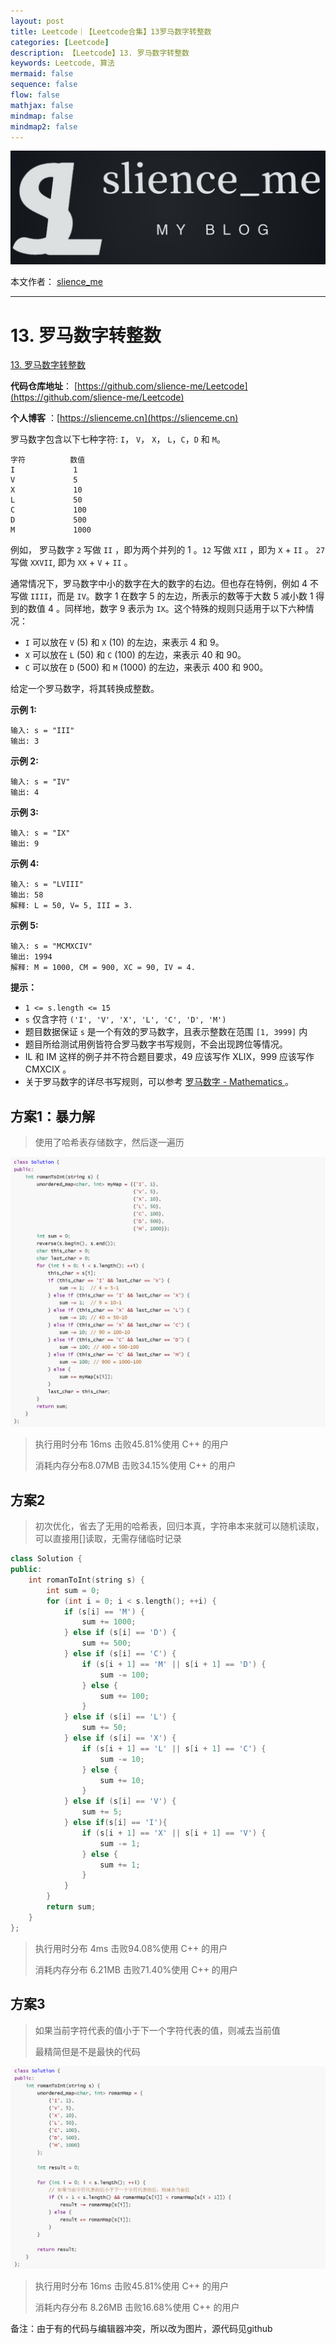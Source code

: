 ```yaml
---
layout: post
title: Leetcode｜【Leetcode合集】13罗马数字转整数
categories: [Leetcode]
description: 【Leetcode】13. 罗马数字转整数
keywords: Leetcode, 算法
mermaid: false
sequence: false
flow: false
mathjax: false
mindmap: false
mindmap2: false
---
```


![img](https://raw.githubusercontent.com/slience-me/picGo/master/images/logo_slienceme3.jpeg)

本文作者： [slience_me](https://slienceme.cn/)

---

# 13. 罗马数字转整数

[13. 罗马数字转整数](https://leetcode.cn/problems/roman-to-integer/)

**代码仓库地址**： [https://github.com/slience-me/Leetcode](https://github.com/slience-me/Leetcode)

**个人博客** ：[https://slienceme.cn](https://slienceme.cn)

罗马数字包含以下七种字符: `I`， `V`， `X`， `L`，`C`，`D` 和 `M`。

```
字符          数值
I             1
V             5
X             10
L             50
C             100
D             500
M             1000
```

例如， 罗马数字 `2` 写做 `II` ，即为两个并列的 1 。`12` 写做 `XII` ，即为 `X` + `II` 。 `27` 写做 `XXVII`, 即为 `XX` + `V` + `II` 。

通常情况下，罗马数字中小的数字在大的数字的右边。但也存在特例，例如 4 不写做 `IIII`，而是 `IV`。数字 1 在数字 5 的左边，所表示的数等于大数 5 减小数 1 得到的数值 4 。同样地，数字 9 表示为 `IX`。这个特殊的规则只适用于以下六种情况：

- `I` 可以放在 `V` (5) 和 `X` (10) 的左边，来表示 4 和 9。
- `X` 可以放在 `L` (50) 和 `C` (100) 的左边，来表示 40 和 90。 
- `C` 可以放在 `D` (500) 和 `M` (1000) 的左边，来表示 400 和 900。

给定一个罗马数字，将其转换成整数。

 

**示例 1:**

```
输入: s = "III"
输出: 3
```

**示例 2:**

```
输入: s = "IV"
输出: 4
```

**示例 3:**

```
输入: s = "IX"
输出: 9
```

**示例 4:**

```
输入: s = "LVIII"
输出: 58
解释: L = 50, V= 5, III = 3.
```

**示例 5:**

```
输入: s = "MCMXCIV"
输出: 1994
解释: M = 1000, CM = 900, XC = 90, IV = 4.
```

 

**提示：**

- `1 <= s.length <= 15`
- `s` 仅含字符 `('I', 'V', 'X', 'L', 'C', 'D', 'M')`
- 题目数据保证 `s` 是一个有效的罗马数字，且表示整数在范围 `[1, 3999]` 内
- 题目所给测试用例皆符合罗马数字书写规则，不会出现跨位等情况。
- IL 和 IM 这样的例子并不符合题目要求，49 应该写作 XLIX，999 应该写作 CMXCIX 。
- 关于罗马数字的详尽书写规则，可以参考 [罗马数字 - Mathematics ](https://b2b.partcommunity.com/community/knowledge/zh_CN/detail/10753/罗马数字#knowledge_article)。



## 方案1：暴力解

> 使用了哈希表存储数字，然后逐一遍历

![image-20231121091825997](/images/posts/image-20231121091825997.png)

> 执行用时分布 16ms 击败45.81%使用 C++ 的用户
>
> 消耗内存分布8.07MB 击败34.15%使用 C++ 的用户



## 方案2

> 初次优化，省去了无用的哈希表，回归本真，字符串本来就可以随机读取，可以直接用[]读取，无需存储临时记录

```cpp
class Solution {
public:
    int romanToInt(string s) {
        int sum = 0;
        for (int i = 0; i < s.length(); ++i) {
            if (s[i] == 'M') {
                sum += 1000;
            } else if (s[i] == 'D') {
                sum += 500;
            } else if (s[i] == 'C') {
                if (s[i + 1] == 'M' || s[i + 1] == 'D') {
                    sum -= 100;
                } else {
                    sum += 100;
                }
            } else if (s[i] == 'L') {
                sum += 50;
            } else if (s[i] == 'X') {
                if (s[i + 1] == 'L' || s[i + 1] == 'C') {
                    sum -= 10;
                } else {
                    sum += 10;
                }
            } else if (s[i] == 'V') {
                sum += 5;
            } else if(s[i] == 'I'){
                if (s[i + 1] == 'X' || s[i + 1] == 'V') {
                    sum -= 1;
                } else {
                    sum += 1;
                }
            }
        }
        return sum;
    }
};
```

> 执行用时分布 4ms 击败94.08%使用 C++ 的用户
>
> 消耗内存分布 6.21MB 击败71.40%使用 C++ 的用户

## 方案3

> 如果当前字符代表的值小于下一个字符代表的值，则减去当前值
>
> 最精简但是不是最快的代码

![image-20231121091924408](/images/posts/image-20231121091924408.png)

> 执行用时分布 16ms 击败45.81%使用 C++ 的用户
>
> 消耗内存分布 8.26MB 击败16.68%使用 C++ 的用户





备注：由于有的代码与编辑器冲突，所以改为图片，源代码见github
